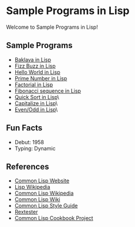 # Sample Programs in Lisp

Welcome to Sample Programs in Lisp!

## Sample Programs

- [Baklava in Lisp](https://github.com/TheRenegadeCoder/sample-programs/issues/1858)
- [Fizz Buzz in Lisp](https://sample-programs.therenegadecoder.com/projects/fizz-buzz/lisp/)
- [Hello World in Lisp](https://therenegadecoder.com/code/hello-world-in-lisp/)
- [Prime Number in Lisp](https://github.com/TheRenegadeCoder/sample-programs/blob/master/archive/l/lisp/prime-number.lsp)
- [Factorial in Lisp](https://github.com/TheRenegadeCoder/sample-programs/blob/master/archive/l/lisp/factorial.lsp)
- [Fibonacci sequence in Lisp](https://github.com/TheRenegadeCoder/sample-programs/issues/1418)
- [Quick Sort in Lisp](https://github.com/TheRenegadeCoder/sample-programs/issues/1430)\
- [Capitalize in Lisp](https://github.com/TheRenegadeCoder/sample-programs/issues/1424)\
- [Even/Odd in Lisp](https://github.com/TheRenegadeCoder/sample-programs/issues/1417)\

## Fun Facts

- Debut: 1958
- Typing: Dynamic

## References

- [Common Lisp Website](https://lisp-lang.org/)
- [Lisp Wikipedia](https://en.wikipedia.org/wiki/Lisp_(programming_language))
- [Common Lisp Wikipedia](https://en.wikipedia.org/wiki/Common_Lisp)
- [Common Lisp Wiki](https://www.cliki.net/)
- [Common Lisp Style Guide](https://lisp-lang.org/style-guide/)
- [Rextester](https://rextester.com/VOFE52929)
- [Common Lisp Cookbook Project](http://cl-cookbook.sourceforge.net)
